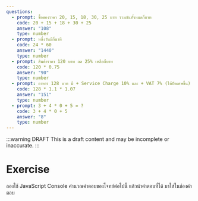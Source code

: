 ```yaml
---
questions:
  - prompt: ซื้อของราคา 20, 15, 18, 30, 25 บาท รวมกันทั้งหมดกี่บาท
    code: 20 + 15 + 18 + 30 + 25
    answer: "108"
    type: number
  - prompt: หนึ่งวันมีกี่นาที
    code: 24 * 60
    answer: "1440"
    type: number
  - prompt: สินค้าราคา 120 บาท ลด 25% เหลือกี่บาท
    code: 120 * 0.75
    answer: "90"
    type: number
  - prompt: อาหาร 128 บาท มี + Service Charge 10% และ + VAT 7% (ให้ปัดเศษขึ้น)
    code: 128 * 1.1 * 1.07
    answer: "151"
    type: number
  - prompt: 3 + 4 * 0 + 5 = ?
    code: 3 + 4 * 0 + 5
    answer: "8"
    type: number
---
```


:::warning DRAFT
This is a draft content and may be incomplete or inaccurate.
:::

# Exercise

ลองใช้ JavaScript Console คำนวณคำตอบของโจทย์ต่อไปนี้
แล้วนำคำตอบที่ได้ มาใส่ในช่องคำตอบ

<JsExercise :questions="$frontmatter.questions" />

<script setup>
  import JsExercise from '../JsExercise.vue'
</script>